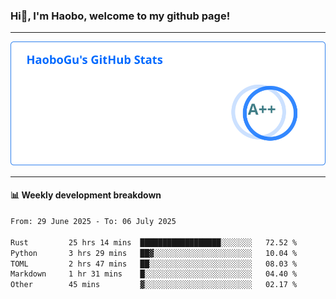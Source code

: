 <!--<h2 align="center"> Hi👋, I'm Haobo, welcome to my github page! </h2>-->
### Hi👋, I'm Haobo, welcome to my github page!
-------

<img href="https://github.com/HaoboGu" src="assets/stats.svg" alt="github stats" /> 

-------

#### 📊 **Weekly development breakdown**
<!--START_SECTION:waka-->

```txt
From: 29 June 2025 - To: 06 July 2025

Rust         25 hrs 14 mins  ██████████████████░░░░░░░   72.52 %
Python       3 hrs 29 mins   ██▓░░░░░░░░░░░░░░░░░░░░░░   10.04 %
TOML         2 hrs 47 mins   ██░░░░░░░░░░░░░░░░░░░░░░░   08.03 %
Markdown     1 hr 31 mins    █░░░░░░░░░░░░░░░░░░░░░░░░   04.40 %
Other        45 mins         ▓░░░░░░░░░░░░░░░░░░░░░░░░   02.17 %
```

<!--END_SECTION:waka-->
<!--
backup url: https://github-readme-status-dusky-ten.vercel.app/api?username=HaoboGu&count_private=true&show_icons=true&theme=transparent&border_color=2f80ed
-->
<!--
**HaoboGu/HaoboGu** is a ✨ _special_ ✨ repository because its `README.md` (this file) appears on your GitHub profile.

Here are some ideas to get you started:

- 🔭 I’m currently working on AI-assisted programming tools
- 🌱 I’m currently learning ...
- 👯 I’m looking to collaborate on ...
- 🤔 I’m looking for help with ...
- 💬 Ask me about ...
- 📫 How to reach me: ...
- 😄 Pronouns: ...
- ⚡ Fun fact: ...
-->
